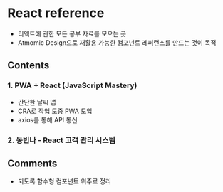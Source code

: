 # React reference

- 리액트에 관한 모든 공부 자료를 모으는 곳
- Atmomic Design으로 재활용 가능한 컴포넌트 레퍼런스를 만드는 것이 목적

## Contents

### 1. PWA + React (JavaScript Mastery)

- 간단한 날씨 앱
- CRA로 작업 도중 PWA 도입
- axios를 통해 API 통신

### 2. 동빈나 - React 고객 관리 시스템

## Comments

- 되도록 함수형 컴포넌트 위주로 정리
